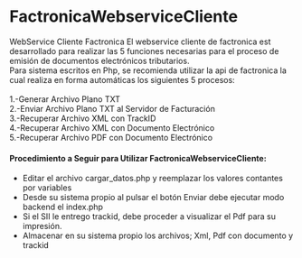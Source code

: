 # FactronicaWebserviceCliente
WebService Cliente Factronica
El webservice cliente de factronica est desarrollado para realizar las 5 funciones necesarias para el proceso de emisión de documentos electrónicos tributarios.
<br>Para sistema escritos en Php, se recomienda utilizar la api de factronica la cual realiza en forma automáticas los siguientes 5 procesos:
<br>
<br>1.-Generar Archivo Plano TXT
<br>2.-Enviar Archivo Plano TXT al Servidor de Facturación
<br>3.-Recuperar Archivo XML con TrackID
<br>4.-Recuperar Archivo XML con Documento Electrónico
<br>5.-Recuperar Archivo PDF con Documento Electrónico
<br>
<h4>Procedimiento a Seguir para Utilizar FactronicaWebserviceCliente:</h4>
<ul>
<li>Editar el archivo cargar_datos.php y reemplazar los valores contantes por variables</li>
<li>Desde su sistema propio al pulsar el botón Enviar debe ejecutar modo backend el index.php</li>
<li>Si el SII le entrego trackid, debe proceder a visualizar el Pdf para su impresión.</li>
<li>Almacenar en su sistema propio los archivos; Xml, Pdf con documento y trackid</li>
</ul>
